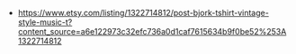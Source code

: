 - https://www.etsy.com/listing/1322714812/post-bjork-tshirt-vintage-style-music-t?content_source=a6e122973c32efc736a0d1caf7615634b9f0be52%253A1322714812
